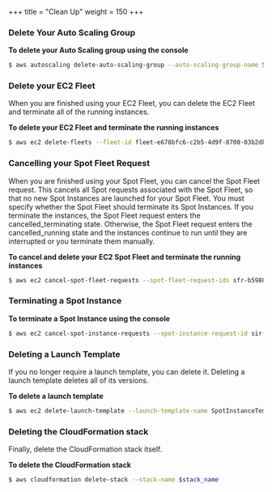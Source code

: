 +++
title = "Clean Up"
weight = 150
+++

### Delete Your Auto Scaling Group

**To delete your Auto Scaling group using the console**

```bash
$ aws autoscaling delete-auto-scaling-group --auto-scaling-group-name SpotInstanceASG --force-delete
```

### Delete your EC2 Fleet

When you are finished using your EC2 Fleet, you can delete the EC2 Fleet
and terminate all of the running instances.

**To delete your EC2 Fleet and terminate the running instances**

```bash
$ aws ec2 delete-fleets --fleet-id fleet-e678bfc6-c2b5-4d9f-8700-03b2db30b183 --terminate-instances 
```

### Cancelling your Spot Fleet Request

When you are finished using your Spot Fleet, you can cancel the Spot
Fleet request. This cancels all Spot requests associated with the Spot
Fleet, so that no new Spot Instances are launched for your Spot Fleet.
You must specify whether the Spot Fleet should terminate its Spot
Instances. If you terminate the instances, the Spot Fleet request enters
the cancelled\_terminating state. Otherwise, the Spot Fleet request
enters the cancelled\_running state and the instances continue to run
until they are interrupted or you terminate them manually.

**To cancel and delete your EC2 Spot Fleet and terminate the running instances**

```bash
$ aws ec2 cancel-spot-fleet-requests --spot-fleet-request-ids sfr-b5988c3c-e5a3-4648-ac71-88eaf0f4c11e --terminate-instances 
```

### Terminating a Spot Instance

**To terminate a Spot Instance using the console**

```bash
$ aws ec2 cancel-spot-instance-requests --spot-instance-request-id sir-wxz8bjpq
```

### Deleting a Launch Template

If you no longer require a launch template, you can delete it. Deleting
a launch template deletes all of its versions.

**To delete a launch template**

```bash
$ aws ec2 delete-launch-template --launch-template-name SpotInstanceTemplate
```

### Deleting the Cloud​Formation stack

Finally, delete the CloudFormation stack itself.

**To delete the CloudFormation stack**

```bash
$ aws cloudformation delete-stack --stack-name $stack_name
```

